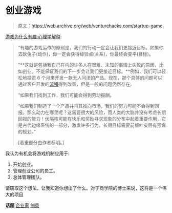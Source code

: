 # 创业游戏

> 原文：<https://web.archive.org/web/venturehacks.com/startup-game>

[游戏为什么有趣:心理学解释](https://web.archive.org/web/20220928221658/http://www.zacharyburt.com/2010/06/why-games-are-fun-the-psychology-explanation/):

> “有趣的游戏运作的原则是，我们的行动一定会让我们更接近目标。如果你去砍兔子(动作)，你一定会获得经验点(关系)，你最终会变平(目标)。
> 
> ”**这就是包括我自己在内的许多人在艰难、未知的事情上失败的原因，比如创业。不能保证我们的下一步会让我们更接近目标。**例如，我们可以轻松地投资 6 个月来开发一款无人问津的产品。现在，那个具体的问题可以通过客户开发的[流程](https://web.archive.org/web/20220928221658/http://www.amazon.com/dp/0976470705/?tag=httpwwwhiph02-20)得到改善，但是一般的问题仍然存在。
> 
> “如果我们找到工作，我们可能会得到劳动报酬。
> 
> “如果我们制造了一个产品并将其推向市场，我们的努力可能不会得到回报。那么动力在哪里呢？这需要很大的风险，而人类的大脑并没有考虑长期回报的能力！伏隔核可能在快乐和奖励寻求现象的分布中起着重要作用，它是古代边缘系统的一部分，激发许多行为。长期目标需要前额叶皮层有预谋的规划。”
> 
> [着重部分由作者标明。]

我认为有机会将游戏机制应用于:

1.  开始创业。
2.  管理创业公司的员工。
3.  总体管理团队。

请窃取这个想法，让我知道你想出了什么。对于商学院的博士来说，这将是一个伟大的项目

**话题** [企业家](https://web.archive.org/web/20220928221658/https://venturehacks.com/topics/entrepreneurs) [创意](https://web.archive.org/web/20220928221658/https://venturehacks.com/topics/ideas)